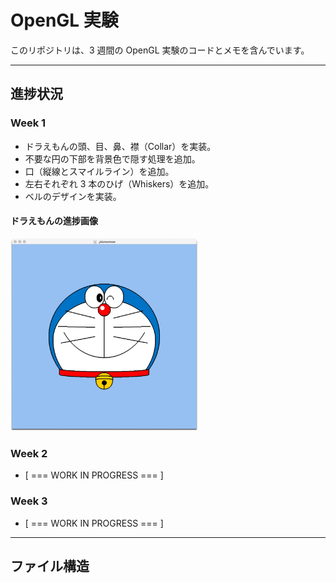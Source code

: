 # OpenGL 実験

このリポジトリは、3 週間の OpenGL 実験のコードとメモを含んでいます。

---

## 進捗状況

### Week 1

-   ドラえもんの頭、目、鼻、襟（Collar）を実装。
-   不要な円の下部を背景色で隠す処理を追加。
-   口（縦線とスマイルライン）を追加。
-   左右それぞれ 3 本のひげ（Whiskers）を追加。
-   ベルのデザインを実装。

#### ドラえもんの進捗画像

<img src="week-1/doraemon.jpg" alt="Doraemon Progress" width="300">

### Week 2

-   [ === WORK IN PROGRESS === ]

### Week 3

-   [ === WORK IN PROGRESS === ]

---

## ファイル構造
